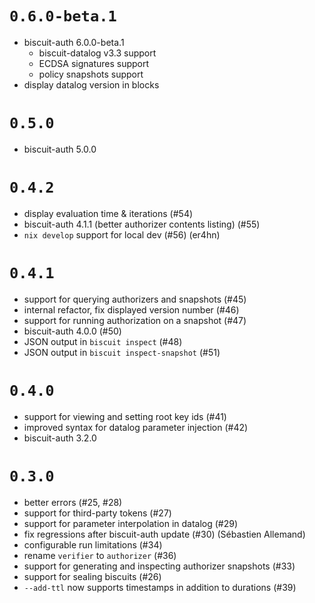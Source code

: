# `0.6.0-beta.1`

- biscuit-auth 6.0.0-beta.1
  - biscuit-datalog v3.3 support
  - ECDSA signatures support
  - policy snapshots support
- display datalog version in blocks

# `0.5.0`

- biscuit-auth 5.0.0

# `0.4.2`

- display evaluation time & iterations (#54)
- biscuit-auth 4.1.1 (better authorizer contents listing) (#55)
- `nix develop` support for local dev (#56) (er4hn)

# `0.4.1`

- support for querying authorizers and snapshots (#45)
- internal refactor, fix displayed version number (#46)
- support for running authorization on a snapshot (#47)
- biscuit-auth 4.0.0 (#50)
- JSON output in `biscuit inspect` (#48)
- JSON output in `biscuit inspect-snapshot` (#51)

# `0.4.0`

- support for viewing and setting root key ids (#41)
- improved syntax for datalog parameter injection (#42)
- biscuit-auth 3.2.0

# `0.3.0`

- better errors (#25, #28)
- support for third-party tokens (#27)
- support for parameter interpolation in datalog (#29)
- fix regressions after biscuit-auth update (#30) (Sébastien Allemand)
- configurable run limitations (#34)
- rename `verifier` to `authorizer` (#36)
- support for generating and inspecting authorizer snapshots (#33)
- support for sealing biscuits (#26)
- `--add-ttl` now supports timestamps in addition to durations (#39)
